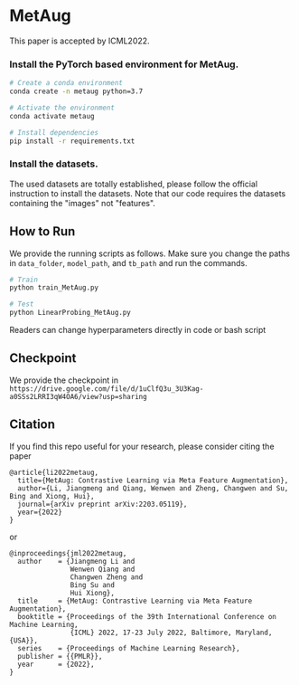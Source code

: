 # MetAug

This paper is accepted by ICML2022.

### Install the PyTorch based environment for MetAug. 
```bash
# Create a conda environment
conda create -n metaug python=3.7

# Activate the environment
conda activate metaug

# Install dependencies
pip install -r requirements.txt
```

### Install the datasets.
The used datasets are totally established, please follow the official instruction to install the datasets. Note that our code requires the datasets containing the "images" not "features".

## How to Run

We provide the running scripts as follows. Make sure you change the paths in `data_folder`, `model_path`, and `tb_path` and run the commands.
```bash
# Train
python train_MetAug.py

# Test
python LinearProbing_MetAug.py
```

Readers can change hyperparameters directly in code or bash script

## Checkpoint

We provide the checkpoint in `https://drive.google.com/file/d/1uClfQ3u_3U3Kag-a0SSs2LRRI3qW4OA6/view?usp=sharing`

## Citation

If you find this repo useful for your research, please consider citing the paper
```
@article{li2022metaug,
  title={MetAug: Contrastive Learning via Meta Feature Augmentation},
  author={Li, Jiangmeng and Qiang, Wenwen and Zheng, Changwen and Su, Bing and Xiong, Hui},
  journal={arXiv preprint arXiv:2203.05119},
  year={2022}
}
```
or
```
@inproceedings{jml2022metaug,
  author    = {Jiangmeng Li and
               Wenwen Qiang and
               Changwen Zheng and
               Bing Su and
               Hui Xiong},
  title     = {MetAug: Contrastive Learning via Meta Feature Augmentation},
  booktitle = {Proceedings of the 39th International Conference on Machine Learning,
               {ICML} 2022, 17-23 July 2022, Baltimore, Maryland, {USA}},
  series    = {Proceedings of Machine Learning Research},
  publisher = {{PMLR}},
  year      = {2022},
}
```
